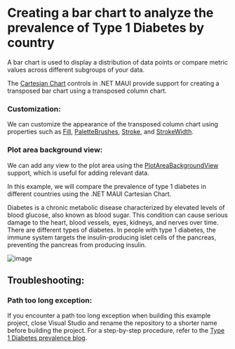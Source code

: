 # Creating a bar chart to analyze the prevalence of Type 1 Diabetes by country

A bar chart is used to display a distribution of data points or compare metric values across different subgroups of your data.

The [Cartesian Chart](https://www.syncfusion.com/maui-controls/maui-cartesian-charts) controls in .NET MAUI provide support for creating a transposed bar chart using a transposed column chart.

### Customization:

We can customize the appearance of the transposed column chart using properties such as [Fill](https://help.syncfusion.com/cr/maui/Syncfusion.Maui.Charts.ChartSeries.html#Syncfusion_Maui_Charts_ChartSeries_Fill), [PaletteBrushes](https://help.syncfusion.com/cr/maui/Syncfusion.Maui.Charts.SfCartesianChart.html#Syncfusion_Maui_Charts_SfCartesianChart_PaletteBrushes), [Stroke](
https://help.syncfusion.com/cr/maui/Syncfusion.Maui.Charts.ColumnSeries.html#Syncfusion_Maui_Charts_ColumnSeries_Stroke), and [StrokeWidth](https://help.syncfusion.com/cr/maui/Syncfusion.Maui.Charts.XYDataSeries.html#Syncfusion_Maui_Charts_XYDataSeries_StrokeWidth).

### Plot area background view:

We can add any view to the plot area using the [PlotAreaBackgroundView](https://help.syncfusion.com/cr/maui/Syncfusion.Maui.Charts.ChartBase.html#Syncfusion_Maui_Charts_ChartBase_PlotAreaBackgroundView) support, which is useful for adding relevant data.

In this example, we will compare the prevalence of type 1 diabetes in different countries using the .NET MAUI Cartesian Chart.

Diabetes is a chronic metabolic disease characterized by elevated levels of blood glucose, also known as blood sugar. This condition can cause serious damage to the heart, blood vessels, eyes, kidneys, and nerves over time. There are different types of diabetes. In people with type 1 diabetes, the immune system targets the insulin-producing islet cells of the pancreas, preventing the pancreas from producing insulin.

![image](https://github.com/SyncfusionExamples/Creating-a-bar-chart-to-analyze-the-prevalence-of-Type-1-Diabetes-by-country/assets/103025761/02134cbc-631b-40e4-8b45-3a02579a3180)


## Troubleshooting:

### Path too long exception:

If you encounter a path too long exception when building this example project, close Visual Studio and rename the repository to a shorter name before building the project. For a step-by-step procedure, refer to the [Type 1 Diabetes prevalence blog](https://www.syncfusion.com/blogs/post/dotnet-maui-bar-chart-diabetes.aspx).
